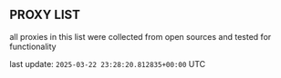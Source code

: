 ## PROXY LIST

all proxies in this list were collected from open sources and tested for functionality

last update: `2025-03-22 23:28:20.812835+00:00` UTC